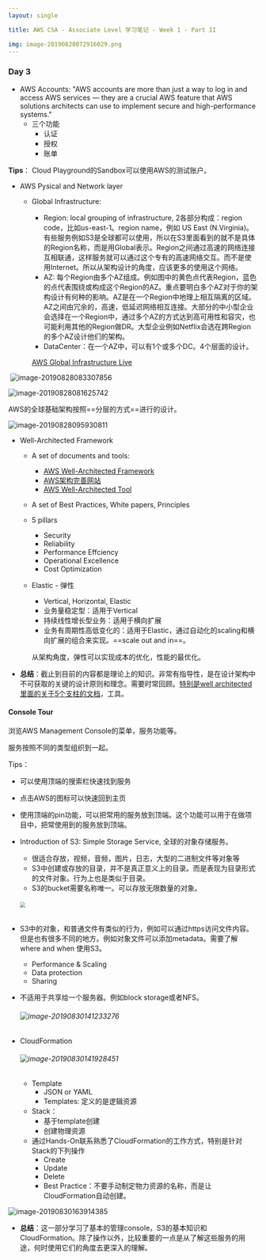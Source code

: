 ```yaml
---
layout: single

title: AWS CSA - Associate Level 学习笔记 - Week 1 - Part II

img: image-20190828072916029.png
---
```


### Day 3

- AWS Accounts: "AWS accounts are more than just a way to log in and access AWS services — they are a crucial AWS feature that AWS solutions architects can use to implement secure and high-performance systems."
  - 三个功能
    - 认证
    - 授权
    - 账单

**Tips**： Cloud Playground的Sandbox可以使用AWS的测试账户。



- AWS Pysical and Network layer

  - Global Infrastructure: 

    - Region: local grouping of infrastructure, 2各部分构成：region code，比如us-east-1。region name，例如 US East (N.Virginia)。有些服务例如S3是全球都可以使用，所以在S3里面看到的就不是具体的Region名称，而是用Global表示。Region之间通过高速的网络连接互相联通，这样服务就可以通过这个专有的高速网络交互。而不是使用Internet。所以从架构设计的角度，应该更多的使用这个网络。
    - AZ: 每个Region由多个AZ组成。例如图中的黄色点代表Region，蓝色的点代表围绕或构成这个Region的AZ。重点要明白多个AZ对于你的架构设计有何种的影响。AZ是在一个Region中地理上相互隔离的区域。AZ之间由冗余的，高速，低延迟网络相互连接。大部分的中小型企业会选择在一个Region中，通过多个AZ的方式达到高可用性和容灾，也可能利用其他的Region做DR。大型企业例如Netflix会选在跨Region的多个AZ设计他们的架构。
    - DataCenter：在一个AZ中，可以有1个或多个DC。4个层面的设计。

    [AWS Global Infrastructure Live](https://www.infrastructure.aws)

​				![image-20190828083307856](../assets/img/image-20190828083307856.png)



![image-20190828081625742](../assets/img/image-20190828081625742.png)

AWS的全球基础架构按照==分层的方式==进行的设计。

![image-20190828095930811](../assets/img/image-20190828095930811.png)



- Well-Architected Framework

  - A set of documents and tools: 

    - [AWS Well-Architected Framework](https://d1.awsstatic.com/whitepapers/architecture/AWS_Well-Architected_Framework.pdf)
    - [AWS架构完善网站](https://aws.amazon.com/cn/architecture/well-architected/)
    - [AWS Well-Architected Tool](https://aws.amazon.com/cn/well-architected-tool/)

  - A set of Best Practices, White papers, Principles

  - 5 pillars

    - Security
    - Reliability
    - Performance Effciency
    - Operational Excellence
    - Cost Optimization

  - Elastic - 弹性

    - Vertical, Horizontal, Elastic
    - 业务量稳定型：适用于Vertical
    - 持续线性增长型业务：适用于横向扩展
    - 业务有周期性高低变化的：适用于Elastic，通过自动化的scaling和横向扩展的组合来实现。==scale out and in==。

    从架构角度，弹性可以实现成本的优化，性能的最优化。

- **总结**：截止到目前的内容都是理论上的知识。非常有指导性，是在设计架构中不可获取的关键的设计原则和理念。需要时常回顾。<u>特别是well architected里面的关于5个支柱的文档</u>，工具。

#### Console Tour

浏览AWS Management Console的菜单，服务功能等。

服务按照不同的类型组织到一起。

Tips：

- 可以使用顶端的搜索栏快速找到服务
- 点击AWS的图标可以快速回到主页
- 使用顶端的pin功能，可以把常用的服务放到顶端。这个功能可以用于在做项目中，把常使用到的服务放到顶端。



- Introduction of S3: Simple Storage Service, 全球的对象存储服务。

  - 很适合存放，视频，音频，图片，日志，大型的二进制文件等对象等
  - S3中创建或存放的目录，并不是真正意义上的目录。而是表现为目录形式的文件对象。行为上也是类似于目录。
  - S3的bucket需要名称唯一。可以存放无限数量的对象。

  ###### <img src=../assets/img/image-20190829143946286.png style="zoom:65%"/>



- S3中的对象，和普通文件有类似的行为，例如可以通过https访问文件内容。但是也有很多不同的地方。例如对象文件可以添加metadata。需要了解where and when 使用S3。

  - Performance & Scaling
  - Data protection
  - Sharing

- 不适用于共享给一个服务器。例如block storage或者NFS。

  ###### ![image-20190830141233276](../assets/img/image-20190830141233276.png)



- CloudFormation

  ###### ![image-20190830141928451](../assets/img/image-20190830141928451.png)

  - Template
    - JSON or YAML
    - Templates: 定义的是逻辑资源
  - Stack：
    - 基于template创建
    - 创建物理资源
  - 通过Hands-On联系熟悉了CloudFormation的工作方式，特别是针对Stack的下列操作
    - Create
    - Update
    - Delete
    - Best Practice：不要手动制定物力资源的名称，而是让CloudFormation自动创建。

![image-20190830163914385](../assets/img/image-20190830163914385.png)



- **总结**：这一部分学习了基本的管理console，S3的基本知识和CloudFormation。除了操作以外，比较重要的一点是从了解这些服务的用途，何时使用它们的角度去更深入的理解。